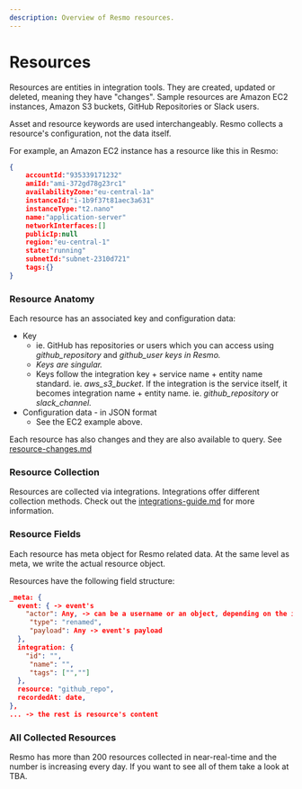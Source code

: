 ```yaml
---
description: Overview of Resmo resources.
---
```


# Resources

Resources are entities in integration tools. They are created, updated or deleted, meaning they have "changes". Sample resources are Amazon EC2 instances, Amazon S3 buckets, GitHub Repositories or Slack users.

Asset and resource keywords are used interchangeably. Resmo collects a resource's configuration, not the data itself.&#x20;

For example, an Amazon EC2 instance has a resource like this in Resmo:

```json
{ 
    accountId:"935339171232" 
    amiId:"ami-372gd78g23rc1" 
    availabilityZone:"eu-central-1a" 
    instanceId:"i-1b9f37t81aec3a631" 
    instanceType:"t2.nano" 
    name:"application-server" 
    networkInterfaces:[] 
    publicIp:null 
    region:"eu-central-1" 
    state:"running" 
    subnetId:"subnet-2310d721" 
    tags:{}
}
```

### Resource Anatomy

Each resource has an associated key and configuration data:

* Key
  * ie. GitHub has repositories or users which you can access using _github\_repository_ and _github\_user keys in Resmo._
  * _Keys are singular._
  * Keys follow the integration key + service name + entity name standard. ie. _aws\_s3\_bucket_. If the integration is the service itself, it becomes integration name + entity name. ie. _github\_repository_ or _slack\_channel._
* Configuration data - in JSON format
  * See the EC2 example above.

Each resource has also changes and they are also available to query. See [resource-changes.md](resource-changes.md "mention")

### Resource Collection

Resources are collected via integrations. Integrations offer different collection methods. Check out  the [integrations-guide.md](../integrations/integrations-guide.md "mention") for more information.

### Resource Fields

Each resource has meta object for Resmo related data. At the same level as meta, we write the actual resource object.

Resources have the following field structure:

```json
_meta: {
  event: { -> event's 
    "actor": Any, -> can be a username or an object, depending on the integration
     "type": "renamed",
     "payload": Any -> event's payload
  },
  integration: {
    "id": "",
     "name": "",
     "tags": ["",""]
  },
  resource: "github_repo",
  recordedAt: date,
},
... -> the rest is resource's content
```

### All Collected Resources

Resmo has more than 200 resources collected in near-real-time and the number is increasing every day. If you want to see all of them take a look at TBA.

